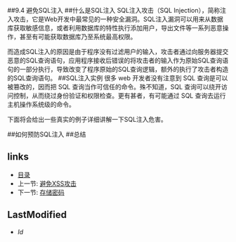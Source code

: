 ##9.4 避免SQL注入 
##什么是SQL注入
SQL注入攻击（SQL Injection），简称注入攻击，它是Web开发中最常见的一种安全漏洞。SQL注入漏洞可以用来从数据库获取敏感信息，或者利用数据库的特性执行添加用户，导出文件等一系列恶意操作，甚至有可能获取数据库乃至系统最高权限。

而造成SQL注入的原因是由于程序没有过滤用户的输入，攻击者通过向服务器提交恶意的SQL查询语句，应用程序接收后错误的将攻击者的输入作为原始SQL查询语句的一部分执行，导致改变了程序原始的SQL查询逻辑，额外的执行了攻击者构造的SQL查询语句。
##SQL注入实例
很多 web 开发者没有注意到 SQL 查询是可以被篡改的，因而把 SQL 查询当作可信任的命令。殊不知道，SQL 查询可以绕开访问控制，从而绕过身份验证和权限检查。更有甚者，有可能通过 SQL 查询去运行主机操作系统级的命令。

下面将会给出一些真实的例子详细讲解一下SQL注入危害。


	
##如何预防SQL注入
##总结
## links
   * [目录](<preface.md>)
   * 上一节: [避免XSS攻击](<9.3.md>)
   * 下一节: [存储密码](<9.5.md>)

## LastModified 
   * $Id$